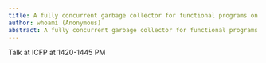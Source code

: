 ```yaml
---
title: A fully concurrent garbage collector for functional programs on multicore processors
author: whoami (Anonymous)
abstract: A fully concurrent garbage collector for functional programs on multicore processors
---
```


Talk at ICFP at 1420-1445 PM

